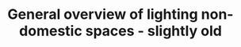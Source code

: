 ---
layout: link
link_url: https://www.carbontrust.com/resources/lighting-overview-guide
title: General overview of lighting non-domestic spaces - slightly old
source: Carbon Trust
card: Update your lighting
petal: 
task: 
---